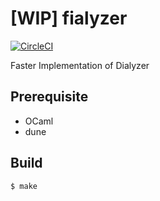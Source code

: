 [WIP] fialyzer
==============

[![CircleCI](https://circleci.com/gh/fialyzer/fialyzer.svg?style=svg)](https://circleci.com/gh/fialyzer/fialyzer)

Faster Implementation of Dialyzer

Prerequisite
------------

- OCaml
- dune

Build
-----

```
$ make
```
